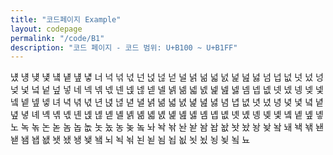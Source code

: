```yaml
---
title: "코드페이지 Example"
layout: codepage
permalink: "/code/B1"
description: "코드 페이지 - 코드 범위: U+B100 ~ U+B1FF"
---
```


<span class="character">넀</span>
<span class="character">넁</span>
<span class="character">넂</span>
<span class="character">넃</span>
<span class="character">넄</span>
<span class="character">넅</span>
<span class="character">넆</span>
<span class="character">넇</span>
<span class="character">너</span>
<span class="character">넉</span>
<span class="character">넊</span>
<span class="character">넋</span>
<span class="character">넌</span>
<span class="character">넍</span>
<span class="character">넎</span>
<span class="character">넏</span>
<span class="character">널</span>
<span class="character">넑</span>
<span class="character">넒</span>
<span class="character">넓</span>
<span class="character">넔</span>
<span class="character">넕</span>
<span class="character">넖</span>
<span class="character">넗</span>
<span class="character">넘</span>
<span class="character">넙</span>
<span class="character">넚</span>
<span class="character">넛</span>
<span class="character">넜</span>
<span class="character">넝</span>
<span class="character">넞</span>
<span class="character">넟</span>
<span class="character">넠</span>
<span class="character">넡</span>
<span class="character">넢</span>
<span class="character">넣</span>
<span class="character">네</span>
<span class="character">넥</span>
<span class="character">넦</span>
<span class="character">넧</span>
<span class="character">넨</span>
<span class="character">넩</span>
<span class="character">넪</span>
<span class="character">넫</span>
<span class="character">넬</span>
<span class="character">넭</span>
<span class="character">넮</span>
<span class="character">넯</span>
<span class="character">넰</span>
<span class="character">넱</span>
<span class="character">넲</span>
<span class="character">넳</span>
<span class="character">넴</span>
<span class="character">넵</span>
<span class="character">넶</span>
<span class="character">넷</span>
<span class="character">넸</span>
<span class="character">넹</span>
<span class="character">넺</span>
<span class="character">넻</span>
<span class="character">넼</span>
<span class="character">넽</span>
<span class="character">넾</span>
<span class="character">넿</span>
<span class="character">녀</span>
<span class="character">녁</span>
<span class="character">녂</span>
<span class="character">녃</span>
<span class="character">년</span>
<span class="character">녅</span>
<span class="character">녆</span>
<span class="character">녇</span>
<span class="character">녈</span>
<span class="character">녉</span>
<span class="character">녊</span>
<span class="character">녋</span>
<span class="character">녌</span>
<span class="character">녍</span>
<span class="character">녎</span>
<span class="character">녏</span>
<span class="character">념</span>
<span class="character">녑</span>
<span class="character">녒</span>
<span class="character">녓</span>
<span class="character">녔</span>
<span class="character">녕</span>
<span class="character">녖</span>
<span class="character">녗</span>
<span class="character">녘</span>
<span class="character">녙</span>
<span class="character">녚</span>
<span class="character">녛</span>
<span class="character">녜</span>
<span class="character">녝</span>
<span class="character">녞</span>
<span class="character">녟</span>
<span class="character">녠</span>
<span class="character">녡</span>
<span class="character">녢</span>
<span class="character">녣</span>
<span class="character">녤</span>
<span class="character">녥</span>
<span class="character">녦</span>
<span class="character">녧</span>
<span class="character">녨</span>
<span class="character">녩</span>
<span class="character">녪</span>
<span class="character">녫</span>
<span class="character">녬</span>
<span class="character">녭</span>
<span class="character">녮</span>
<span class="character">녯</span>
<span class="character">녰</span>
<span class="character">녱</span>
<span class="character">녲</span>
<span class="character">녳</span>
<span class="character">녴</span>
<span class="character">녵</span>
<span class="character">녶</span>
<span class="character">녷</span>
<span class="character">노</span>
<span class="character">녹</span>
<span class="character">녺</span>
<span class="code tofu"></span>
<span class="character">논</span>
<span class="code tofu"></span>
<span class="code tofu"></span>
<span class="character">녿</span>
<span class="code tofu"></span>
<span class="code tofu"></span>
<span class="code tofu"></span>
<span class="code tofu"></span>
<span class="code tofu"></span>
<span class="code tofu"></span>
<span class="code tofu"></span>
<span class="code tofu"></span>
<span class="character">놈</span>
<span class="character">놉</span>
<span class="character">놊</span>
<span class="character">놋</span>
<span class="character">놌</span>
<span class="character">농</span>
<span class="character">놎</span>
<span class="code tofu"></span>
<span class="character">놐</span>
<span class="code tofu"></span>
<span class="code tofu"></span>
<span class="code tofu"></span>
<span class="character">놔</span>
<span class="character">놕</span>
<span class="character">놖</span>
<span class="code tofu"></span>
<span class="character">놘</span>
<span class="code tofu"></span>
<span class="code tofu"></span>
<span class="character">놛</span>
<span class="code tofu"></span>
<span class="code tofu"></span>
<span class="code tofu"></span>
<span class="code tofu"></span>
<span class="code tofu"></span>
<span class="code tofu"></span>
<span class="code tofu"></span>
<span class="code tofu"></span>
<span class="character">놤</span>
<span class="character">놥</span>
<span class="character">놦</span>
<span class="character">놧</span>
<span class="character">놨</span>
<span class="character">놩</span>
<span class="character">놪</span>
<span class="code tofu"></span>
<span class="character">놬</span>
<span class="code tofu"></span>
<span class="code tofu"></span>
<span class="code tofu"></span>
<span class="character">놰</span>
<span class="character">놱</span>
<span class="character">놲</span>
<span class="code tofu"></span>
<span class="character">놴</span>
<span class="code tofu"></span>
<span class="code tofu"></span>
<span class="character">놷</span>
<span class="code tofu"></span>
<span class="code tofu"></span>
<span class="code tofu"></span>
<span class="code tofu"></span>
<span class="code tofu"></span>
<span class="code tofu"></span>
<span class="code tofu"></span>
<span class="code tofu"></span>
<span class="character">뇀</span>
<span class="character">뇁</span>
<span class="character">뇂</span>
<span class="character">뇃</span>
<span class="character">뇄</span>
<span class="character">뇅</span>
<span class="character">뇆</span>
<span class="code tofu"></span>
<span class="character">뇈</span>
<span class="code tofu"></span>
<span class="code tofu"></span>
<span class="code tofu"></span>
<span class="character">뇌</span>
<span class="character">뇍</span>
<span class="character">뇎</span>
<span class="code tofu"></span>
<span class="character">뇐</span>
<span class="code tofu"></span>
<span class="code tofu"></span>
<span class="character">뇓</span>
<span class="code tofu"></span>
<span class="code tofu"></span>
<span class="code tofu"></span>
<span class="code tofu"></span>
<span class="code tofu"></span>
<span class="code tofu"></span>
<span class="code tofu"></span>
<span class="code tofu"></span>
<span class="character">뇜</span>
<span class="character">뇝</span>
<span class="character">뇞</span>
<span class="character">뇟</span>
<span class="character">뇠</span>
<span class="character">뇡</span>
<span class="character">뇢</span>
<span class="code tofu"></span>
<span class="character">뇤</span>
<span class="code tofu"></span>
<span class="code tofu"></span>
<span class="code tofu"></span>
<span class="character">뇨</span>
<span class="code tofu"></span>
<span class="code tofu"></span>
<span class="code tofu"></span>
<span class="code tofu"></span>
<span class="code tofu"></span>
<span class="code tofu"></span>
<span class="code tofu"></span>
<span class="code tofu"></span>
<span class="code tofu"></span>
<span class="code tofu"></span>
<span class="code tofu"></span>
<span class="code tofu"></span>
<span class="code tofu"></span>
<span class="code tofu"></span>
<span class="code tofu"></span>
<span class="code tofu"></span>
<span class="code tofu"></span>
<span class="code tofu"></span>
<span class="code tofu"></span>
<span class="code tofu"></span>
<span class="code tofu"></span>
<span class="code tofu"></span>
<span class="code tofu"></span>